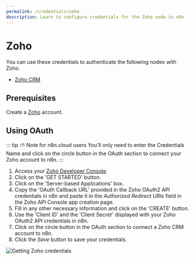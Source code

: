 ```yaml
---
permalink: /credentials/zoho
description: Learn to configure credentials for the Zoho node in n8n
---
```


# Zoho

You can use these credentials to authenticate the following nodes with Zoho.
- [Zoho CRM](../../nodes-library/nodes/ZohoCRM/README.md)

## Prerequisites

Create a [Zoho](https://www.zoho.com/) account.

## Using OAuth

::: tip ⛅️ Note for n8n.cloud users
You'll only need to enter the Credentials Name and click on the circle button in the OAuth section to connect your Zoho account to n8n.
:::

1. Access your [Zoho Developer Console](https://api-console.zoho.com/).
2. Click on the 'GET STARTED' button.
3. Click on the 'Server-based Applications' box.
4. Copy the 'OAuth Callback URL' provided in the Zoho OAuth2 API credentials in n8n and paste it in the *Authorized Redirect URIs* field in the Zoho API Console app creation page.
5. Fill in any other necessary information and click on the 'CREATE' button.
6. Use the 'Client ID' and the 'Client Secret' displayed with your Zoho OAuth2 API credentials in n8n.
7. Click on the circle button in the OAuth section to connect a Zoho CRM account to n8n.
8. Click the *Save* button to save your credentials.

![Getting Zoho credentials](./getting-oauth-credentials.gif)
